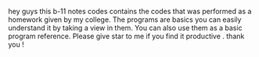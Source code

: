 hey guys this b-11 notes codes contains the codes that was performed as a homework given by my college.
The programs are basics you can easily understand it by taking a view in them.
You can also use them as a basic program reference.
Please give star to me if you find it productive .
thank you !
